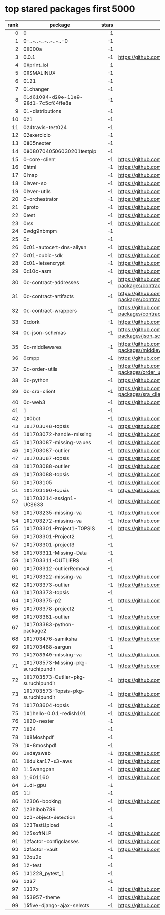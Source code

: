 # top stared packages first 5000
|rank|              package               |stars|                                            url                                             |
|---:|------------------------------------|----:|--------------------------------------------------------------------------------------------|
|   0|                                   0|   -1|                                                                                            |
|   1|0-._.-._.-._.-._.-._.-._.-0         |   -1|                                                                                            |
|   2|00000a                              |   -1|                                                                                            |
|   3|0.0.1                               |   -1|https://github.com/scotthuang1989/image2tfrecords                                           |
|   4|00print_lol                         |   -1|                                                                                            |
|   5|00SMALINUX                          |   -1|                                                                                            |
|   6|0121                                |   -1|                                                                                            |
|   7|01changer                           |   -1|                                                                                            |
|   8|01d61084-d29e-11e9-96d1-7c5cf84ffe8e|   -1|                                                                                            |
|   9|01-distributions                    |   -1|                                                                                            |
|  10|021                                 |   -1|                                                                                            |
|  11|024travis-test024                   |   -1|                                                                                            |
|  12|02exercicio                         |   -1|                                                                                            |
|  13|0805nexter                          |   -1|                                                                                            |
|  14|090807040506030201testpip           |   -1|                                                                                            |
|  15|0-core-client                       |   -1|https://github.com/zero-os/0-core                                                           |
|  16|0html                               |   -1|https://github.com/0oio/0html                                                               |
|  17|0imap                               |   -1|https://github.com/0oio/0imap                                                               |
|  18|0lever-so                           |   -1|https://github.com/0lever/so                                                                |
|  19|0lever-utils                        |   -1|https://github.com/0lever/utils                                                             |
|  20|0-orchestrator                      |   -1|https://github.com/g8os/grid                                                                |
|  21|0proto                              |   -1|https://github.com/example/0proto                                                           |
|  22|0rest                               |   -1|https://github.com/0oio/0rest                                                               |
|  23|0rss                                |   -1|https://github.com/mindey/0rss                                                              |
|  24|0wdg9nbmpm                          |   -1|                                                                                            |
|  25|0x                                  |   -1|                                                                                            |
|  26|0x01-autocert-dns-aliyun            |   -1|https://github.com/Smart-Hypercube/autocert                                                 |
|  27|0x01-cubic-sdk                      |   -1|https://github.com/Smart-Hypercube/cubic-sdk                                                |
|  28|0x01-letsencrypt                    |   -1|https://github.com/Smart-Hypercube/autocert                                                 |
|  29|0x10c-asm                           |   -1|https://github.com/severb/0x10c-asm                                                         |
|  30|0x-contract-addresses               |   -1|https://github.com/0xproject/0x-monorepo/tree/development/python-packages/contract_addresses|
|  31|0x-contract-artifacts               |   -1|https://github.com/0xproject/0x-monorepo/tree/development/python-packages/contract_artifacts|
|  32|0x-contract-wrappers                |   -1|https://github.com/0xproject/0x-monorepo/tree/development/python-packages/contract_wrappers |
|  33|0xdork                              |   -1|https://github.com/rlyonheart/0xdork                                                        |
|  34|0x-json-schemas                     |   -1|https://github.com/0xProject/0x-monorepo/tree/development/python-packages/json_schemas      |
|  35|0x-middlewares                      |   -1|https://github.com/0xproject/0x-monorepo/tree/development/python-packages/middlewares       |
|  36|0xmpp                               |   -1|https://github.com/0oio/0xmpp                                                               |
|  37|0x-order-utils                      |   -1|https://github.com/0xProject/0x-monorepo/tree/development/python-packages/order_utils       |
|  38|0x-python                           |   -1|https://github.com/skeetzo/0x-python                                                        |
|  39|0x-sra-client                       |   -1|https://github.com/0xproject/0x-monorepo/tree/development/python-packages/sra_client        |
|  40|0x-web3                             |   -1|https://github.com/ethereum/web3.py                                                         |
|  41|1                                   |   -1|                                                                                            |
|  42|100bot                              |   -1|https://github.com/PeppyHare/100bot                                                         |
|  43|101703048-topsis                    |   -1|https://github.com/AkritiSehgal/101703048_topsis                                            |
|  44|101703072-handle-missing            |   -1|https://github.com/anish175/101703072_handle_missing                                        |
|  45|101703087-missing-values            |   -1|https://github.com/anukritigarg13/missing_values/tree/1.0.0                                 |
|  46|101703087-outlier                   |   -1|https://github.com/anukritigarg13/101703087_outliers/tree/v_1.0.0/101703087_outliers        |
|  47|101703087-topsis                    |   -1|https://github.com/user/101703087-topsis                                                    |
|  48|101703088-outlier                   |   -1|https://github.com/Anurag-Aggarwal/Outliers                                                 |
|  49|101703088-topsis                    |   -1|https://github.com/user/101703088-topsis                                                    |
|  50|101703105                           |   -1|https://github.com/arushi0830?tab=repositories                                              |
|  51|101703196-topsis                    |   -1|https://github.com/guneesha12/101703196_topsis/tree/v_1.0.0                                 |
|  52|101703214-assign1-UCS633            |   -1|https://github.com/harmeet511/101703214_assign1_UCS633                                      |
|  53|101703235-missing-val               |   -1|https://github.com/pypa/missing_values                                                      |
|  54|101703272-missing-val               |   -1|https://github.com/pypa/missing_valuess                                                     |
|  55|101703301-Project1-TOPSIS           |   -1|https://github.com/                                                                         |
|  56|101703301-Project2                  |   -1|                                                                                            |
|  57|101703301-project3                  |   -1|                                                                                            |
|  58|101703311-Missing-Data              |   -1|                                                                                            |
|  59|101703311-OUTLIERS                  |   -1|                                                                                            |
|  60|101703312-outlierRemoval            |   -1|                                                                                            |
|  61|101703322-missing-val               |   -1|https://github.com/pypa/missing_valuess                                                     |
|  62|101703373-outlier                   |   -1|https://github.com/vyasnikhil/Outliers-10173373                                             |
|  63|101703373-topsis                    |   -1|                                                                                            |
|  64|101703375-p2                        |   -1|https://github.com/NishantDhanda/101703375_p2/                                              |
|  65|101703378-project2                  |   -1|                                                                                            |
|  66|101703381-outlier                   |   -1|https://github.com/palkibansal31/Z_Score                                                    |
|  67|101703383-python-package2           |   -1|https://github.com/pypa/sampleproject                                                       |
|  68|101703476-samiksha                  |   -1|https://github.com/samii9914/TOPSIS                                                         |
|  69|101703488-sargun                    |   -1|                                                                                            |
|  70|101703549-missing-val               |   -1|https://github.com/pypa/missing_values                                                      |
|  71|101703573-Missing-pkg-suruchipundir |   -1|https://github.com/suruchipundir/missing-data                                               |
|  72|101703573-Outlier-pkg-suruchipundir |   -1|https://github.com/suruchipundir/outlier_detection                                          |
|  73|101703573-Topsis-pkg-suruchipundir  |   -1|https://github.com/pypa/sampleproject                                                       |
|  74|101703604-topsis                    |   -1|https://github.com/vchowdhary21                                                             |
|  75|101hello-0.0.1-redish101            |   -1|https://github.com/pypa/sampleproject                                                       |
|  76|1020-nester                         |   -1|                                                                                            |
|  77|1024                                |   -1|                                                                                            |
|  78|108Moshpdf                          |   -1|                                                                                            |
|  79|10-8moshpdf                         |   -1|                                                                                            |
|  80|10daysweb                           |   -1|https://github.com/bace1996/10daysWeb                                                       |
|  81|10dulkar17-s3-aws                   |   -1|https://github.com/10dulkar17/10dulkar17-utils                                              |
|  82|115wangpan                          |   -1|https://github.com/shichao-an/115wangpan                                                    |
|  83|11601160                            |   -1|https://github.com/pypa/sampleproject                                                       |
|  84|11dl-gpu                            |   -1|                                                                                            |
|  85|11l                                 |   -1|                                                                                            |
|  86|12306-booking                       |   -1|https://github.com/hack12306/12306-booking                                                  |
|  87|123hibob789                         |   -1|                                                                                            |
|  88|123-object-detection                |   -1|                                                                                            |
|  89|123TestUpload                       |   -1|                                                                                            |
|  90|125softNLP                          |   -1|https://github.com/pypa/sampleproject                                                       |
|  91|12factor-configclasses              |   -1|https://github.com/kingoodie/configclasses                                                  |
|  92|12factor-vault                      |   -1|https://github.com/jdelic/12factor-vault/                                                   |
|  93|12ou2x                              |   -1|                                                                                            |
|  94|12-test                             |   -1|                                                                                            |
|  95|131228_pytest_1                     |   -1|                                                                                            |
|  96|1337                                |   -1|                                                                                            |
|  97|1337x                               |   -1|https://github.com/hemantapkh/1337x                                                         |
|  98|153957-theme                        |   -1|https://github.com/153957/153957-theme/                                                     |
|  99|15five-django-ajax-selects          |   -1|https://github.com/crucialfelix/django-ajax-selects/                                        |
